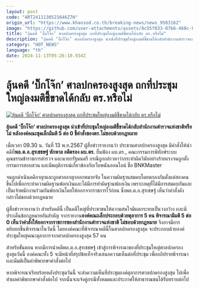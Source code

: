 ```yaml
---
layout: post
code: "ART2411130521646Z7H"
origin_url: "https://www.khaosod.co.th/breaking-news/news_9503162"
image: "https://github.com/user-attachments/assets/8c55f033-07b6-468c-82d2-936ed8af71d2"
title: "ลุ้นคดี ‘บิ๊กโจ๊ก’ ศาลปกครองสูงสุด ถกที่ประชุมใหญ่ลงมติชี้ขาดได้กลับ ตร.หรือไม่"
description: "ลุ้นคดี ‘บิ๊กโจ๊ก’ ศาลปกครองสูงสุด นำเข้าที่ประชุมใหญ่ลงมติชี้ขาดได้กลับสำนักงานตำรวจแห่งชาติหรือไม่ หลังองค์คณะชุดเล็กมีมติ 5 ต่อ 0 ชี้คำสั่งของตร.ไม่ชอบด้วยกฎหมาย"
category: "HOT_NEWS"
language: "th"
date: 2024-11-13T05:26:10.934Z
---
```


# ลุ้นคดี ‘บิ๊กโจ๊ก’ ศาลปกครองสูงสุด ถกที่ประชุมใหญ่ลงมติชี้ขาดได้กลับ ตร.หรือไม่

[![ลุ้นคดี ‘บิ๊กโจ๊ก’ ศาลปกครองสูงสุด ถกที่ประชุมใหญ่ลงมติชี้ขาดได้กลับ ตร.หรือไม่](https://www.khaosod.co.th/wpapp/uploads/2024/11/joke.jpg "ลุ้นคดี ‘บิ๊กโจ๊ก’ ศาลปกครองสูงสุด ถกที่ประชุมใหญ่ลงมติชี้ขาดได้กลับ ตร.หรือไม่")](https://www.khaosod.co.th/wpapp/uploads/2024/11/joke.jpg)

**ลุ้นคดี ‘บิ๊กโจ๊ก’ ศาลปกครองสูงสุด นำเข้าที่ประชุมใหญ่ลงมติชี้ขาดได้กลับสำนักงานตำรวจแห่งชาติหรือไม่ หลังองค์คณะชุดเล็กมีมติ 5 ต่อ 0 ชี้คำสั่งของตร.ไม่ชอบด้วยกฎหมาย**

เมื่อเวลา 09.30 น. วันที่ 13 พ.ย.2567 ผู้สื่อข่าวรายงานว่า ประธานศาลปกครองสูงสุด มีคำสั่งให้นำคดีที่**พล.ต.อ.สุรเชชษฐ์ หักพาล อดีตรอง ผบ.ตร.** ยื่นฟ้อง ผบ.ตร., คณะกรรมการพิทักษ์ระบบคุณธรรมข้าราชการตำรวจ และนายกรัฐมนตรี กรณีถูกกล่าวหาว่ากระทำผิดวินัยอย่างร้ายแรงจนถูกตั้งกรรมการสอบสวน และมีพฤติการณ์เกี่ยวข้องกับเว็บพนันออนไลน์ ชื่อ BNKMaster

จนถูกดำเนินคดีอาญาและถูกศาลอาญาออกหมายจับ ในความผิดฐานสมคบโดยตกลงกันตั้งแต่สองคนขึ้นไปเพื่อกระทำความผิดฐานฟอกเงินและได้มีการทำผิดฐานฟอกเงิน เพราะเหตุที่ได้มีการสมคบกันและเป็นเจ้าพนักงานร่วมกันฟอกเงินโดยให้ออกจากราชการไว้ก่อน ซึ่งพล.ต.อ.สุรเชษฐ์ เห็นว่าคำสั่งดังกล่าวไม่ชอบด้วยกฎหมาย

ผู้สื่อข่าวรายงานว่า สำหรับคดีนี้ เป็นคดีใหญ่ที่ประชาชนให้ความสนใจมีผลกระทบเป็นวงกว้าง เเละมีประเด็นข้อกฎหมายอันสำคัญ จากรายงาน**องค์คณะเล็กประกอบด้วยตุลาการ 5 คน พิจารณามีมติ 5 ต่อ 0 เห็นว่าคำสั่งให้ออกจากราชการของสำนักงานตำรวจแห่งชาติ ไม่ชอบด้วยกฎหมาย** จึงอาจมีการหยิบยกขึ้นพิจารณาในวันนี้ โดยองค์คณะที่พิจารณาคดีนี้ในศาลปกครองสูงสุด จะประกอบด้วยองค์ประชุมใหญ่คณะตุลาการจากศาลปกครองสูงสุด 57 คน

สำหรับขั้นตอน หากมีการนำคดีพล.ต.อ.สุรเชชษฐ์ เข้าสู่การพิจารณาของที่ประชุมใหญ่ศาลปกครองสูงสุดวันนี้ องค์คณะทั้ง 5 จะมีหน้าที่สรุปข้อเท็จจริงเสนอความเห็นต่อที่ประชุม เพื่ออภิปรายพิจารณาเเละมีมติเป็นคำพิพากษาคำสั่งต่อไป

หากพิจารณาเรียบร้อยหลังประชุมวันนี้ จะส่งความเห็นที่ประชุมองค์ตุลาการศาลปกครองสูงสุด ไปเพื่อทำผลคำพิพากษาคำสั่งต่อไป จากนั้นจะแจ้งคู่กรณีทั้งหมดและประกาศให้สาธารณชนได้รับทราบต่อไป